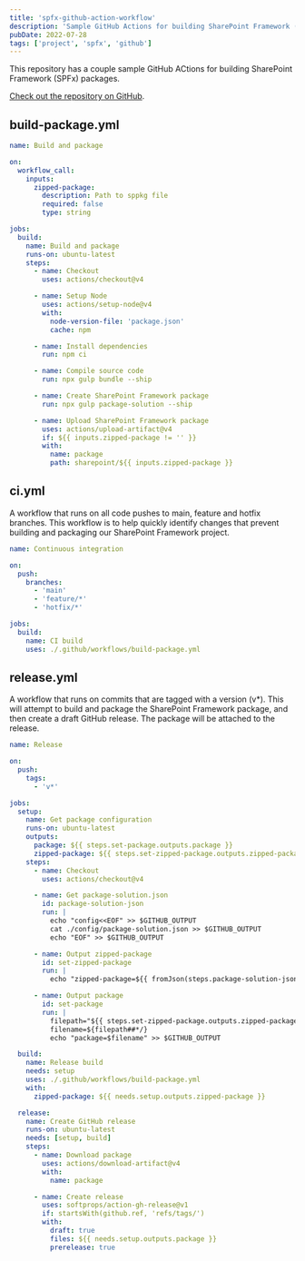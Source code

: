 ```yaml
---
title: 'spfx-github-action-workflow'
description: 'Sample GitHub Actions for building SharePoint Framework (SPFx) packages.'
pubDate: 2022-07-28
tags: ['project', 'spfx', 'github']
---
```


This repository has a couple sample GitHub ACtions for building SharePoint Framework (SPFx) packages.

[Check out the repository on GitHub](https://github.com/cwparsons/spfx-github-action-workflow/tree/main/.github/workflows).

## build-package.yml

```yml
name: Build and package

on:
  workflow_call:
    inputs:
      zipped-package:
        description: Path to sppkg file
        required: false
        type: string

jobs:
  build:
    name: Build and package
    runs-on: ubuntu-latest
    steps:
      - name: Checkout
        uses: actions/checkout@v4

      - name: Setup Node
        uses: actions/setup-node@v4
        with:
          node-version-file: 'package.json'
          cache: npm

      - name: Install dependencies
        run: npm ci

      - name: Compile source code
        run: npx gulp bundle --ship

      - name: Create SharePoint Framework package
        run: npx gulp package-solution --ship

      - name: Upload SharePoint Framework package
        uses: actions/upload-artifact@v4
        if: ${{ inputs.zipped-package != '' }}
        with:
          name: package
          path: sharepoint/${{ inputs.zipped-package }}
```

## ci.yml

A workflow that runs on all code pushes to main, feature and hotfix branches. This workflow is to help quickly identify changes that prevent building and packaging our SharePoint Framework project.

```yml
name: Continuous integration

on:
  push:
    branches:
      - 'main'
      - 'feature/*'
      - 'hotfix/*'

jobs:
  build:
    name: CI build
    uses: ./.github/workflows/build-package.yml
```

## release.yml

A workflow that runs on commits that are tagged with a version (v\*). This will attempt to build and package the SharePoint Framework package, and then create a draft GitHub release. The package will be attached to the release.

```yml
name: Release

on:
  push:
    tags:
      - 'v*'

jobs:
  setup:
    name: Get package configuration
    runs-on: ubuntu-latest
    outputs:
      package: ${{ steps.set-package.outputs.package }}
      zipped-package: ${{ steps.set-zipped-package.outputs.zipped-package }}
    steps:
      - name: Checkout
        uses: actions/checkout@v4

      - name: Get package-solution.json
        id: package-solution-json
        run: |
          echo "config<<EOF" >> $GITHUB_OUTPUT
          cat ./config/package-solution.json >> $GITHUB_OUTPUT
          echo "EOF" >> $GITHUB_OUTPUT

      - name: Output zipped-package
        id: set-zipped-package
        run: |
          echo "zipped-package=${{ fromJson(steps.package-solution-json.outputs.config).paths.zippedPackage }}" >> $GITHUB_OUTPUT

      - name: Output package
        id: set-package
        run: |
          filepath="${{ steps.set-zipped-package.outputs.zipped-package }}"
          filename=${filepath##*/}
          echo "package=$filename" >> $GITHUB_OUTPUT

  build:
    name: Release build
    needs: setup
    uses: ./.github/workflows/build-package.yml
    with:
      zipped-package: ${{ needs.setup.outputs.zipped-package }}

  release:
    name: Create GitHub release
    runs-on: ubuntu-latest
    needs: [setup, build]
    steps:
      - name: Download package
        uses: actions/download-artifact@v4
        with:
          name: package

      - name: Create release
        uses: softprops/action-gh-release@v1
        if: startsWith(github.ref, 'refs/tags/')
        with:
          draft: true
          files: ${{ needs.setup.outputs.package }}
          prerelease: true
```
